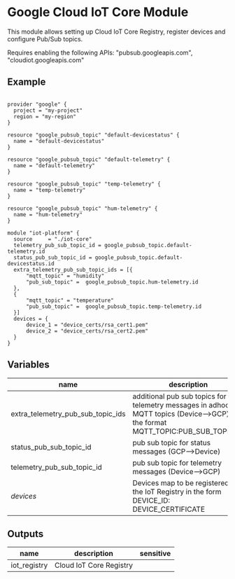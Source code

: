 # Google Cloud IoT Core Module

This module allows setting up Cloud IoT Core Registry, register devices and configure Pub/Sub topics.

Requires enabling the following APIs:
 "pubsub.googleapis.com",
 "cloudiot.googleapis.com"

## Example

```

provider "google" {
  project = "my-project"
  region = "my-region"
}

resource "google_pubsub_topic" "default-devicestatus" {
  name = "default-devicestatus"
}

resource "google_pubsub_topic" "default-telemetry" {
  name = "default-telemetry"
}

resource "google_pubsub_topic" "temp-telemetry" {
  name = "temp-telemetry"
}

resource "google_pubsub_topic" "hum-telemetry" {
  name = "hum-telemetry"
}

module "iot-platform" {
  source     = "./iot-core"
  telemetry_pub_sub_topic_id = google_pubsub_topic.default-telemetry.id
  status_pub_sub_topic_id = google_pubsub_topic.default-devicestatus.id
  extra_telemetry_pub_sub_topic_ids = [{
      "mqtt_topic" = "humidity"
      "pub_sub_topic" =  google_pubsub_topic.hum-telemetry.id
  },
  {
      "mqtt_topic" = "temperature"
      "pub_sub_topic" =  google_pubsub_topic.temp-telemetry.id
  }]
  devices = {
      device_1 = "device_certs/rsa_cert1.pem"
      device_2 = "device_certs/rsa_cert2.pem"
  }
}
```


<!-- BEGIN TFDOC -->
## Variables

| name | description | type | required | default |
|---|---|:---: |:---:|:---:|
| extra_telemetry_pub_sub_topic_ids | additional pub sub topics for telemetry messages in adhoc MQTT topics (Device-->GCP) in the format MQTT_TOPIC:PUB_SUB_TOPIC_ID | <code title="list&#40;object&#40;&#123;&#10;mqtt_topic &#61; string&#10;pub_sub_topic &#61; string&#10;&#125;&#41;&#41;">list(object({...}))</code> | ✓ |  |
| status_pub_sub_topic_id | pub sub topic for status messages (GCP-->Device) | <code title="">string</code> | ✓ |  |
| telemetry_pub_sub_topic_id | pub sub topic for telemetry messages (Device-->GCP) | <code title="">string</code> | ✓ |  |
| *devices* | Devices map to be registered in the IoT Registry in the form DEVICE_ID: DEVICE_CERTIFICATE | <code title="map&#40;string&#41;">map(string)</code> |  | <code title="">{}</code> |

## Outputs

| name | description | sensitive |
|---|---|:---:|
| iot_registry | Cloud IoT Core Registry |  |
<!-- END TFDOC -->

